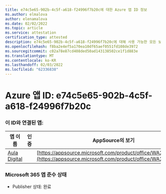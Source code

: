 ```yaml
---
title: e74c5e65-902b-4c5f-a618-f24996f7b20c에 대한 Azure 앱 ID 정보
ms.author: elmalova
author: elenamalova
ms.date: 02/02/2022
ms.topic: article
ms.service: attestation
certification_type: attested
description: e74c5e65-902b-4c5f-a618-f24996f7b20c에 대해 사용 가능한 모든 보안 및 규정 준수 정보입니다.
ms.openlocfilehash: f8ba2e4ef5a170ea10df65aef0551fd108de3972
ms.sourcegitcommit: c02a78e87cd408ded50ad143138502ce1f1d883e
ms.translationtype: MT
ms.contentlocale: ko-KR
ms.lasthandoff: 02/03/2022
ms.locfileid: "62336838"
---
```

# <a name="azure-app-id-e74c5e65-902b-4c5f-a618-f24996f7b20c"></a>Azure 앱 ID: e74c5e65-902b-4c5f-a618-f24996f7b20c


### <a name="apps-associated-with-this-id"></a>이 ID와 연결된 앱:
| **앱 이름** | **인증** | **AppSource의 보기** |
|--------------|---------------|-----------------------|
| [Aula Digital](https://docs.microsoft.com/microsoft-365-app-certification/forward/WA200003108) |  | [https://appsource.microsoft.com/product/office/WA200003108](https://appsource.microsoft.com/product/office/WA200003108) |

### <a name="microsoft-365-app-compliance-status"></a>Microsoft 365 앱 준수 상태
- Publisher 상태: 완료
